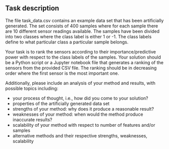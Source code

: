 Task description
----------------
The file task_data.csv contains an example data set that has been artificially
generated. The set consists of 400 samples where for each sample there are 10
different sensor readings available. The samples have been divided into two
classes where the class label is either 1 or -1. The class labels define to what
particular class a particular sample belongs.

Your task is to rank the sensors according to their importance/predictive power
with respect to the class labels of the samples. Your solution should be a
Python script or a Jupyter notebook file that generates a ranking of the sensors
from the provided CSV file. The ranking should be in decreasing order where the
first sensor is the most important one.

Additionally, please include an analysis of your method and results, with
possible topics including:

* your process of thought, i.e., how did you come to your solution?
* properties of the artificially generated data set
* strengths of your method: why does it produce a reasonable result?
* weaknesses of your method: when would the method produce inaccurate results?
* scalability of your method with respect to number of features and/or samples
* alternative methods and their respective strengths, weaknesses, scalability
